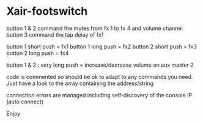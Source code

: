 # Xair-footswitch


button 1 & 2 command the mutes from fx 1 to fx 4 and volume channel
button 3 command the tap delay of fx1

button 1 short push = fx1 button 1 long push = fx2
button 2 short push = fx3 button 2 long push = fx4

button 1 & 2 : very long push = increase/decrease volume on aux master 2

code is commented so should be ok to adapt to any commands you need. Just have a look to the array containing the address/string

connection errors are managed including self-discovery of the console IP (auto connect)

Enjoy

